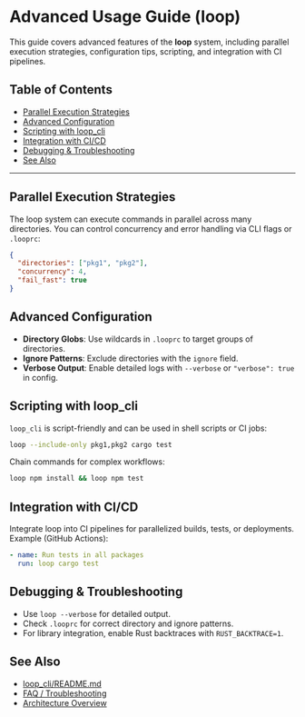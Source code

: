 # Advanced Usage Guide (loop)

This guide covers advanced features of the **loop** system, including parallel execution strategies, configuration tips, scripting, and integration with CI pipelines.

## Table of Contents

- [Parallel Execution Strategies](#parallel-execution-strategies)
- [Advanced Configuration](#advanced-configuration)
- [Scripting with loop_cli](#scripting-with-loop_cli)
- [Integration with CI/CD](#integration-with-cicd)
- [Debugging & Troubleshooting](#debugging--troubleshooting)
- [See Also](#see-also)

---

## Parallel Execution Strategies

The loop system can execute commands in parallel across many directories. You can control concurrency and error handling via CLI flags or `.looprc`:

```json
{
  "directories": ["pkg1", "pkg2"],
  "concurrency": 4,
  "fail_fast": true
}
```

## Advanced Configuration

- **Directory Globs**: Use wildcards in `.looprc` to target groups of directories.
- **Ignore Patterns**: Exclude directories with the `ignore` field.
- **Verbose Output**: Enable detailed logs with `--verbose` or `"verbose": true` in config.

## Scripting with loop_cli

`loop_cli` is script-friendly and can be used in shell scripts or CI jobs:

```sh
loop --include-only pkg1,pkg2 cargo test
```

Chain commands for complex workflows:

```sh
loop npm install && loop npm test
```

## Integration with CI/CD

Integrate loop into CI pipelines for parallelized builds, tests, or deployments. Example (GitHub Actions):

```yaml
- name: Run tests in all packages
  run: loop cargo test
```

## Debugging & Troubleshooting

- Use `loop --verbose` for detailed output.
- Check `.looprc` for correct directory and ignore patterns.
- For library integration, enable Rust backtraces with `RUST_BACKTRACE=1`.

## See Also

- [loop_cli/README.md](../../loop_cli/README.md)
- [FAQ / Troubleshooting](loop_faq_troubleshooting.md)
- [Architecture Overview](loop_architecture_overview.md)